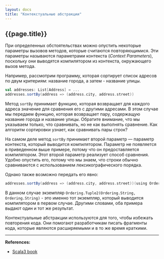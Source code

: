 ```yaml
---
layout: docs
title: "Контекстуальные абстракции"
---
```


## {{page.title}}

При определенных обстоятельствах можно опустить некоторые параметры вызовов методов, которые считаются повторяющимися.
Эти параметры называются параметрами контекста (_Context Parameters_), 
поскольку они выводятся компилятором из контекста, окружающего вызов метода.

Например, рассмотрим программу, которая сортирует список адресов по двум критериям: название города, а затем - название улицы.

```scala
val addresses: List[Address] = ...
addresses.sortBy(address => (address.city, address.street))
```

Метод `sortBy` принимает функцию, которая возвращает для каждого адреса значение для сравнения его с другими адресами. 
В этом случае мы передаем функцию, которая возвращает пару, содержащую название города и название улицы.
Обратите внимание, что мы указываем только, что сравнивать, но не как выполнять сравнение. 
Как алгоритм сортировки узнает, как сравнивать пары строк?

На самом деле метод `sortBy` принимает второй параметр — параметр контекста, который выводится компилятором. 
Параметр не появляется в приведенном выше примере, потому что он предоставляется компилятором.
Этот второй параметр реализует способ сравнения. 
Удобно опустить его, потому что мы знаем, что строки обычно сравниваются с использованием лексикографического порядка.

Однако также возможно передать его явно:

```scala
addresses.sortBy(address => (address.city, address.street))(using Ordering.Tuple2(Ordering.String, Ordering.String))
```

В данном случае экземпляр `Ordering.Tuple2(Ordering.String, Ordering.String)` - это именно тот экземпляр, 
который выводится компилятором в первом случае. Другими словами, оба примера выдают один и тот же результат.

Контекстуальные абстракции используются для того, чтобы избежать повторения кода. 
Они помогают разработчикам писать фрагменты кода, которые являются расширяемыми и в то же время краткими.

---

**References:**
- [Scala3 book](https://docs.scala-lang.org/scala3/book/taste-contextual-abstractions.html)
